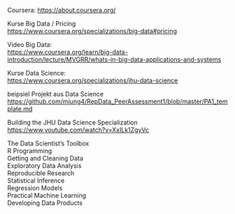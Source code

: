 
Coursera:
https://about.coursera.org/  
 
Kurse Big Data / Pricing  
https://www.coursera.org/specializations/big-data#pricing

Video Big Data:  
https://www.coursera.org/learn/big-data-introduction/lecture/MVGRR/whats-in-big-data-applications-and-systems

Kurse Data Science:  
https://www.coursera.org/specializations/jhu-data-science

beipsiel Projekt aus Data Science  
https://github.com/mjung4/RepData_PeerAssessment1/blob/master/PA1_template.md

Building the JHU Data Science Specialization   
https://www.youtube.com/watch?v=XxILk1ZgyVc

The Data Scientist’s Toolbox  
R Programming  
Getting and Cleaning Data  
Exploratory Data Analysis  
Reproducible Research  
Statistical Inference  
Regression Models  
Practical Machine Learning  
Developing Data Products  


